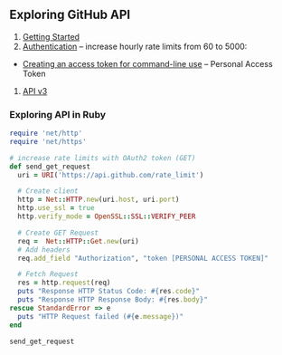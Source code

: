 ## Exploring GitHub API

1. [Getting Started](https://developer.github.com/guides/getting-started/)
1. [Authentication](https://developer.github.com/v3/#authentication) –
  increase hourly rate limits from 60 to 5000:
  - [Creating an access token for command-line use](https://help.github.com/articles/creating-an-access-token-for-command-line-use/) –
  Personal Access Token
1. [API v3](https://developer.github.com/v3/)

### Exploring API in Ruby

```ruby
require 'net/http'
require 'net/https'

# increase rate limits with OAuth2 token (GET)
def send_get_request
  uri = URI('https://api.github.com/rate_limit')

  # Create client
  http = Net::HTTP.new(uri.host, uri.port)
  http.use_ssl = true
  http.verify_mode = OpenSSL::SSL::VERIFY_PEER

  # Create GET Request
  req =  Net::HTTP::Get.new(uri)
  # Add headers
  req.add_field "Authorization", "token [PERSONAL ACCESS TOKEN]"

  # Fetch Request
  res = http.request(req)
  puts "Response HTTP Status Code: #{res.code}"
  puts "Response HTTP Response Body: #{res.body}"
rescue StandardError => e
  puts "HTTP Request failed (#{e.message})"
end

send_get_request
```

